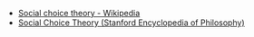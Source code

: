 - [Social choice theory - Wikipedia](https://en.wikipedia.org/wiki/Social_choice_theory)
- [Social Choice Theory (Stanford Encyclopedia of Philosophy)](https://plato.stanford.edu/entries/social-choice/)